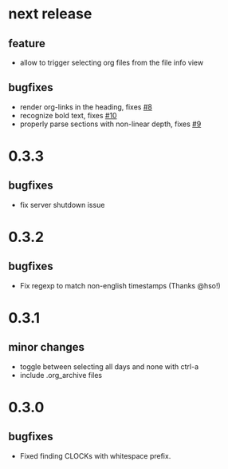 # next release

## feature
- allow to trigger selecting org files from the file info view

## bugfixes
- render org-links in the heading, fixes [#8](rksm/clj-org-analyzer#8)
- recognize bold text, fixes [#10](rksm/clj-org-analyzer#10)
- properly parse sections with non-linear depth, fixes [#9](rksm/clj-org-analyzer#9)

# 0.3.3
## bugfixes
- fix server shutdown issue

# 0.3.2
## bugfixes
- Fix regexp to match non-english timestamps (Thanks @hso!)

# 0.3.1
## minor changes
- toggle between selecting all days and none with ctrl-a
- include .org_archive files

# 0.3.0
## bugfixes
- Fixed finding CLOCKs with whitespace prefix.
